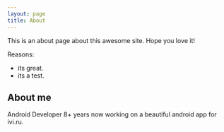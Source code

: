 ```yaml
---
layout: page
title: About
---
```


This is an about page about this awesome site.
Hope you love it!

Reasons:
- its great.
- its a test.

## About me

Android Developer 8+ years now working on a beautiful android app for ivi.ru.
